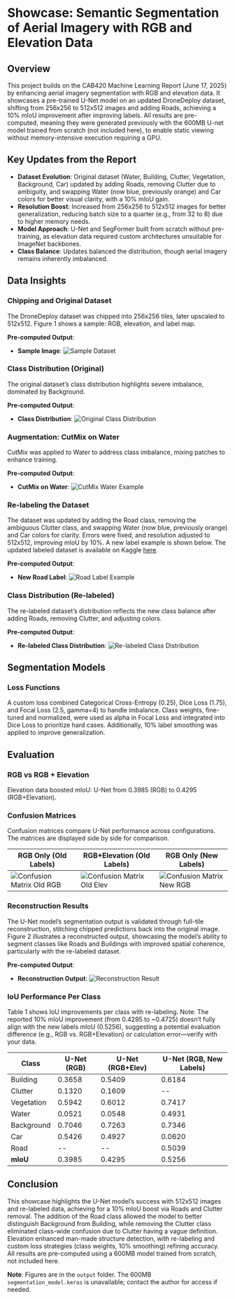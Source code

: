 # Showcase: Semantic Segmentation of Aerial Imagery with RGB and Elevation Data

## Overview
This project builds on the CAB420 Machine Learning Report (June 17, 2025) by enhancing aerial imagery segmentation with RGB and elevation data. It showcases a pre-trained U-Net model on an updated DroneDeploy dataset, shifting from 256x256 to 512x512 images and adding Roads, achieving a 10% mIoU improvement after improving labels. All results are pre-computed, meaning they were generated previously with the 600MB U-net model trained from scratch (not included here), to enable static viewing without memory-intensive execution requiring a GPU.

## Key Updates from the Report
- **Dataset Evolution**: Original dataset (Water, Building, Clutter, Vegetation, Background, Car) updated by adding Roads, removing Clutter due to ambiguity, and swapping Water (now blue, previously orange) and Car colors for better visual clarity, with a 10% mIoU gain.
- **Resolution Boost**: Increased from 256x256 to 512x512 images for better generalization, reducing batch size to a quarter (e.g., from 32 to 8) due to higher memory needs.
- **Model Approach**: U-Net and SegFormer built from scratch without pre-training, as elevation data required custom architectures unsuitable for ImageNet backbones.
- **Class Balance**: Updates balanced the distribution, though aerial imagery remains inherently imbalanced.

## Data Insights
### Chipping and Original Dataset
The DroneDeploy dataset was chipped into 256x256 tiles, later upscaled to 512x512. Figure 1 shows a sample: RGB, elevation, and label map.

**Pre-computed Output**:  
- **Sample Image**: ![Sample Dataset](output/sample_dataset.jpg)  

### Class Distribution (Original)
The original dataset’s class distribution highlights severe imbalance, dominated by Background.

**Pre-computed Output**:  
- **Class Distribution**: ![Original Class Distribution](output/original_class_dist.png)  

### Augmentation: CutMix on Water
CutMix was applied to Water to address class imbalance, mixing patches to enhance training.

**Pre-computed Output**:  
- **CutMix on Water**: ![CutMix Water Example](output/cutmix_water.png)  

### Re-labeling the Dataset
The dataset was updated by adding the Road class, removing the ambiguous Clutter class, and swapping Water (now blue, previously orange) and Car colors for clarity. Errors were fixed, and resolution adjusted to 512x512, improving mIoU by 10%. A new label example is shown below. The updated labeled dataset is available on Kaggle [here](https://www.kaggle.com/aronbakes/your-dataset-name).

**Pre-computed Output**:  
- **New Road Label**: ![Road Label Example](output/107f24d6e9_F1BE1D4184INSPIRE-label.png)  

### Class Distribution (Re-labeled)
The re-labeled dataset’s distribution reflects the new class balance after adding Roads, removing Clutter, and adjusting colors.

**Pre-computed Output**:  
- **Re-labeled Class Distribution**: ![Re-labeled Class Distribution](output/relabeled_class_dist.png)  

## Segmentation Models
### Loss Functions
A custom loss combined Categorical Cross-Entropy (0.25), Dice Loss (1.75), and Focal Loss (2.5, gamma=4) to handle imbalance. Class weights, fine-tuned and normalized, were used as alpha in Focal Loss and integrated into Dice Loss to prioritize hard cases. Additionally, 10% label smoothing was applied to improve generalization.

## Evaluation
### RGB vs RGB + Elevation
Elevation data boosted mIoU: U-Net from 0.3985 (RGB) to 0.4295 (RGB+Elevation).

### Confusion Matrices
Confusion matrices compare U-Net performance across configurations. The matrices are displayed side by side for comparison.

| RGB Only (Old Labels)       | RGB+Elevation (Old Labels) | RGB Only (New Labels) |
|-----------------------------|----------------------------|-----------------------|
| ![Confusion Matrix Old RGB](output/confusion_matrix_rgb.png) | ![Confusion Matrix Old Elev](output/confusion_matrix_rgb_elev.png) | ![Confusion Matrix New RGB](output/confusion_matrix_new_labels.png) |

### Reconstruction Results
The U-Net model’s segmentation output is validated through full-tile reconstruction, stitching chipped predictions back into the original image. Figure 2 illustrates a reconstructed output, showcasing the model’s ability to segment classes like Roads and Buildings with improved spatial coherence, particularly with the re-labeled dataset.

**Pre-computed Output**:  
- **Reconstruction Output**: ![Reconstruction Result](output/reconstruction.png)  

### IoU Performance Per Class
Table 1 shows IoU improvements per class with re-labeling. Note: The reported 10% mIoU improvement (from 0.4295 to ~0.4725) doesn’t fully align with the new labels mIoU (0.5256), suggesting a potential evaluation difference (e.g., RGB vs. RGB+Elevation) or calculation error—verify with your data.

| Class         | U-Net (RGB) | U-Net (RGB+Elev) | U-Net (RGB, New Labels) |
|---------------|-------------|------------------|-------------------------|
| Building      | 0.3658      | 0.5409           | 0.6184                  |
| Clutter       | 0.1320      | 0.1609           | --                      |
| Vegetation    | 0.5942      | 0.6012           | 0.7417                  |
| Water         | 0.0521      | 0.0548           | 0.4931                  |
| Background    | 0.7046      | 0.7263           | 0.7346                  |
| Car           | 0.5426      | 0.4927           | 0.0620                  |
| Road          | --          | --               | 0.5039                  |
| **mIoU**      | 0.3985      | 0.4295           | 0.5256                  |

## Conclusion
This showcase highlights the U-Net model’s success with 512x512 images and re-labeled data, achieving for a 10% mIoU boost via Roads and Clutter removal. The addition of the Road class allowed the model to better distinguish Background from Building, while removing the Clutter class eliminated class-wide confusion due to Clutter having a vague definition. Elevation enhanced man-made structure detection, with re-labeling and custom loss strategies (class weights, 10% smoothing) refining accuracy. All results are pre-computed using a 600MB model trained from scratch, not included here.

**Note**: Figures are in the `output` folder. The 600MB `segmentation_model.keras` is unavailable; contact the author for access if needed. 
